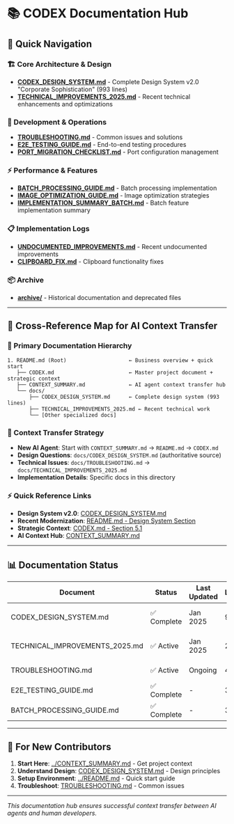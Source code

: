 # 📚 CODEX Documentation Hub

## 🎯 **Quick Navigation**

### **🏗️ Core Architecture & Design**
- **[CODEX_DESIGN_SYSTEM.md](./CODEX_DESIGN_SYSTEM.md)** - Complete Design System v2.0 "Corporate Sophistication" (993 lines)
- **[TECHNICAL_IMPROVEMENTS_2025.md](./TECHNICAL_IMPROVEMENTS_2025.md)** - Recent technical enhancements and optimizations

### **🔧 Development & Operations**
- **[TROUBLESHOOTING.md](./TROUBLESHOOTING.md)** - Common issues and solutions
- **[E2E_TESTING_GUIDE.md](./E2E_TESTING_GUIDE.md)** - End-to-end testing procedures
- **[PORT_MIGRATION_CHECKLIST.md](./PORT_MIGRATION_CHECKLIST.md)** - Port configuration management

### **⚡ Performance & Features**
- **[BATCH_PROCESSING_GUIDE.md](./BATCH_PROCESSING_GUIDE.md)** - Batch processing implementation
- **[IMAGE_OPTIMIZATION_GUIDE.md](./IMAGE_OPTIMIZATION_GUIDE.md)** - Image optimization strategies
- **[IMPLEMENTATION_SUMMARY_BATCH.md](./IMPLEMENTATION_SUMMARY_BATCH.md)** - Batch feature implementation summary

### **📋 Implementation Logs**
- **[UNDOCUMENTED_IMPROVEMENTS.md](./UNDOCUMENTED_IMPROVEMENTS.md)** - Recent undocumented improvements
- **[CLIPBOARD_FIX.md](./CLIPBOARD_FIX.md)** - Clipboard functionality fixes

### **📦 Archive**
- **[archive/](./archive/)** - Historical documentation and deprecated files

---

## 🔗 **Cross-Reference Map for AI Context Transfer**

### **📖 Primary Documentation Hierarchy**
```
1. README.md (Root)                    ← Business overview + quick start
   ├── CODEX.md                        ← Master project document + strategic context
   ├── CONTEXT_SUMMARY.md              ← AI agent context transfer hub
   └── docs/
       ├── CODEX_DESIGN_SYSTEM.md      ← Complete design system (993 lines)
       ├── TECHNICAL_IMPROVEMENTS_2025.md ← Recent technical work
       └── [Other specialized docs]
```

### **🎯 Context Transfer Strategy**
- **New AI Agent**: Start with `CONTEXT_SUMMARY.md` → `README.md` → `CODEX.md`
- **Design Questions**: `docs/CODEX_DESIGN_SYSTEM.md` (authoritative source)
- **Technical Issues**: `docs/TROUBLESHOOTING.md` → `docs/TECHNICAL_IMPROVEMENTS_2025.md`
- **Implementation Details**: Specific docs in this directory

### **⚡ Quick Reference Links**
- **Design System v2.0**: [CODEX_DESIGN_SYSTEM.md](./CODEX_DESIGN_SYSTEM.md#filosofía--principios)
- **Recent Modernization**: [README.md - Design System Section](../README.md#codex-design-system-v20-corporate-sophistication-new)
- **Strategic Context**: [CODEX.md - Section 5.1](../CODEX.md#design-system-v20-corporate-sophistication)
- **AI Context Hub**: [CONTEXT_SUMMARY.md](../CONTEXT_SUMMARY.md)

---

## 📊 **Documentation Status**

| Document | Status | Last Updated | Lines | Purpose |
|----------|--------|--------------|-------|---------|
| CODEX_DESIGN_SYSTEM.md | ✅ Complete | Jan 2025 | 993 | Design system authority |
| TECHNICAL_IMPROVEMENTS_2025.md | ✅ Active | Jan 2025 | 292 | Recent technical work |
| TROUBLESHOOTING.md | ✅ Active | Ongoing | 470 | Issue resolution |
| E2E_TESTING_GUIDE.md | ✅ Complete | - | 356 | Testing procedures |
| BATCH_PROCESSING_GUIDE.md | ✅ Complete | - | 338 | Batch features |

---

## 🚀 **For New Contributors**

1. **Start Here**: [../CONTEXT_SUMMARY.md](../CONTEXT_SUMMARY.md) - Get project context
2. **Understand Design**: [CODEX_DESIGN_SYSTEM.md](./CODEX_DESIGN_SYSTEM.md) - Design principles
3. **Setup Environment**: [../README.md](../README.md) - Quick start guide
4. **Troubleshoot**: [TROUBLESHOOTING.md](./TROUBLESHOOTING.md) - Common issues

---

*This documentation hub ensures successful context transfer between AI agents and human developers.* 